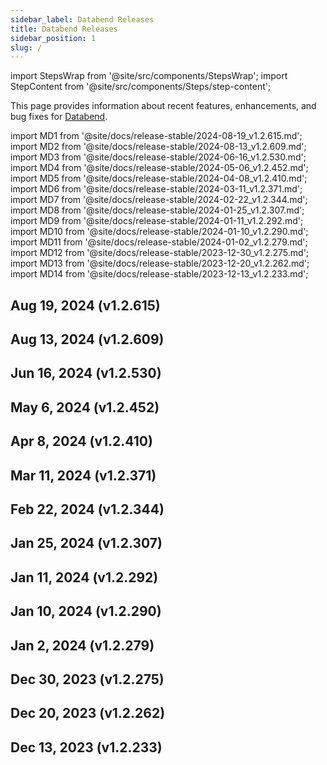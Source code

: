 ```yaml
---
sidebar_label: Databend Releases
title: Databend Releases
sidebar_position: 1
slug: /
---
```


import StepsWrap from '@site/src/components/StepsWrap';
import StepContent from '@site/src/components/Steps/step-content';

This page provides information about recent features, enhancements, and bug fixes for <a href="https://github.com/datafuselabs/databend">Databend</a>.



import MD1 from '@site/docs/release-stable/2024-08-19_v1.2.615.md';
import MD2 from '@site/docs/release-stable/2024-08-13_v1.2.609.md';
import MD3 from '@site/docs/release-stable/2024-06-16_v1.2.530.md';
import MD4 from '@site/docs/release-stable/2024-05-06_v1.2.452.md';
import MD5 from '@site/docs/release-stable/2024-04-08_v1.2.410.md';
import MD6 from '@site/docs/release-stable/2024-03-11_v1.2.371.md';
import MD7 from '@site/docs/release-stable/2024-02-22_v1.2.344.md';
import MD8 from '@site/docs/release-stable/2024-01-25_v1.2.307.md';
import MD9 from '@site/docs/release-stable/2024-01-11_v1.2.292.md';
import MD10 from '@site/docs/release-stable/2024-01-10_v1.2.290.md';
import MD11 from '@site/docs/release-stable/2024-01-02_v1.2.279.md';
import MD12 from '@site/docs/release-stable/2023-12-30_v1.2.275.md';
import MD13 from '@site/docs/release-stable/2023-12-20_v1.2.262.md';
import MD14 from '@site/docs/release-stable/2023-12-13_v1.2.233.md';


<StepsWrap> 



<StepContent outLink="https://github.com/datafuselabs/databend/releases/tag/v1.2.615" number="-1">

## Aug 19, 2024 (v1.2.615)

<MD1 />

</StepContent>

<StepContent outLink="https://github.com/datafuselabs/databend/releases/tag/v1.2.609" number="">

## Aug 13, 2024 (v1.2.609)

<MD2 />

</StepContent>

<StepContent outLink="https://github.com/datafuselabs/databend/releases/tag/v1.2.530" number="">

## Jun 16, 2024 (v1.2.530)

<MD3 />

</StepContent>

<StepContent outLink="https://github.com/datafuselabs/databend/releases/tag/v1.2.452" number="">

## May 6, 2024 (v1.2.452)

<MD4 />

</StepContent>

<StepContent outLink="https://github.com/datafuselabs/databend/releases/tag/v1.2.410" number="">

## Apr 8, 2024 (v1.2.410)

<MD5 />

</StepContent>

<StepContent outLink="https://github.com/datafuselabs/databend/releases/tag/v1.2.371" number="">

## Mar 11, 2024 (v1.2.371)

<MD6 />

</StepContent>

<StepContent outLink="https://github.com/datafuselabs/databend/releases/tag/v1.2.344" number="">

## Feb 22, 2024 (v1.2.344)

<MD7 />

</StepContent>

<StepContent outLink="https://github.com/datafuselabs/databend/releases/tag/v1.2.307" number="">

## Jan 25, 2024 (v1.2.307)

<MD8 />

</StepContent>

<StepContent outLink="https://github.com/datafuselabs/databend/releases/tag/v1.2.292" number="">

## Jan 11, 2024 (v1.2.292)

<MD9 />

</StepContent>

<StepContent outLink="https://github.com/datafuselabs/databend/releases/tag/v1.2.290" number="">

## Jan 10, 2024 (v1.2.290)

<MD10 />

</StepContent>

<StepContent outLink="https://github.com/datafuselabs/databend/releases/tag/v1.2.279" number="">

## Jan 2, 2024 (v1.2.279)

<MD11 />

</StepContent>

<StepContent outLink="https://github.com/datafuselabs/databend/releases/tag/v1.2.275" number="">

## Dec 30, 2023 (v1.2.275)

<MD12 />

</StepContent>

<StepContent outLink="https://github.com/datafuselabs/databend/releases/tag/v1.2.262" number="">

## Dec 20, 2023 (v1.2.262)

<MD13 />

</StepContent>

<StepContent outLink="https://github.com/datafuselabs/databend/releases/tag/v1.2.233" number="">

## Dec 13, 2023 (v1.2.233)

<MD14 />

</StepContent>

</StepsWrap> 
